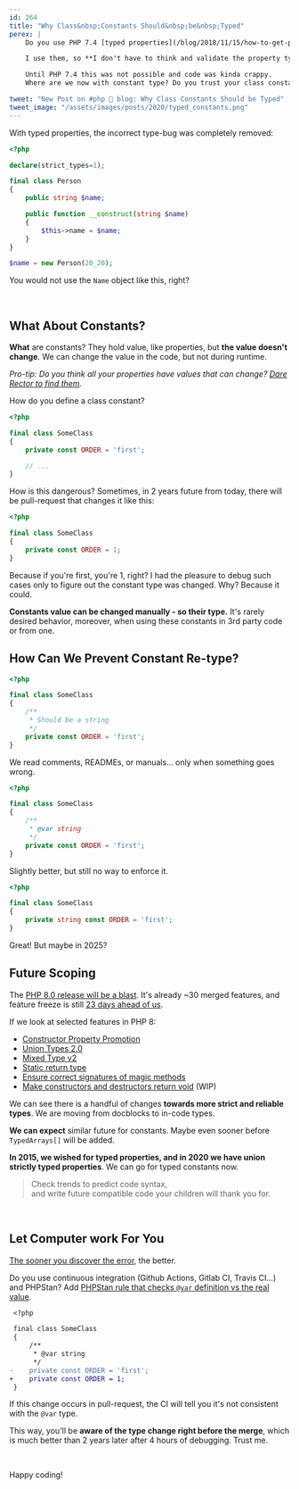 ```yaml
---
id: 264
title: "Why Class&nbsp;Constants Should&nbsp;be&nbsp;Typed"
perex: |
    Do you use PHP 7.4 [typed properties](/blog/2018/11/15/how-to-get-php-74-typed-properties-to-your-code-in-few-seconds/)? Do you know why?

    I use them, so **I don't have to think and validate the property type** every time. We just know its type or PHP would crash otherwise.

    Until PHP 7.4 this was not possible and code was kinda crappy.
    Where are we now with constant type? Do you trust your class constants type?

tweet: "New Post on #php 🐘 blog: Why Class Constants Should be Typed"
tweet_image: "/assets/images/posts/2020/typed_constants.png"
---
```


With typed properties, the incorrect type-bug was completely removed:

```php
<?php

declare(strict_types=1);

final class Person
{
    public string $name;

    public function __construct(string $name)
    {
        $this->name = $name;
    }
}
```

```php
$name = new Person(20_20);
```

You would not use the `Name` object like this, right?

<br>

## What About Constants?

**What** are constants? They hold value, like properties, but **the value doesn't change**. We can change the value in the code, but not during runtime.

*Pro-tip: Do you think all your properties have values that can change? [Dare Rector to find them](https://github.com/rectorphp/rector/blob/master/docs/rector_rules_overview.md#changereadonlypropertywithdefaultvaluetoconstantrector).*

How do you define a class constant?

```php
<?php

final class SomeClass
{
    private const ORDER = 'first';

    // ...
}
```

How is this dangerous? Sometimes, in 2 years future from today, there will be pull-request that changes it like this:

```php
<?php

final class SomeClass
{
    private const ORDER = 1;
}
```

Because if you're first, you're 1, right? I had the pleasure to debug such cases only to figure out the constant type was changed. Why? Because it could.

**Constants value can be changed manually - so their type.** It's rarely desired behavior, moreover, when using these constants in 3rd party code or from one.

## How Can We Prevent Constant Re-type?

```php
<?php

final class SomeClass
{
    /**
     * Should be a string
     */
    private const ORDER = 'first';
}
```

We read comments, READMEs, or manuals... only when something goes wrong.

```php
<?php

final class SomeClass
{
    /**
     * @var string
     */
    private const ORDER = 'first';
}
```

Slightly better, but still no way to enforce it.

```php
<?php

final class SomeClass
{
    private string const ORDER = 'first';
}
```

Great! But maybe in 2025?

## Future Scoping

The [PHP 8.0 release will be a blast](https://stitcher.io/blog/new-in-php-8). It's already ~30 merged features, and feature freeze is still [23 days ahead of us](https://thephp.website/en/issue/php8-release-schedule).

If we look at selected features in PHP 8:

- [Constructor Property Promotion](https://wiki.php.net/rfc/constructor_promotion)
- [Union Types 2.0](https://wiki.php.net/rfc/union_types_v2)
- [Mixed Type v2](https://wiki.php.net/rfc/mixed_type_v2)
- [Static return type](https://wiki.php.net/rfc/static_return_type)
- [Ensure correct signatures of magic methods](https://wiki.php.net/rfc/magic-methods-signature)
- [Make constructors and destructors return void](https://wiki.php.net/rfc/make_ctor_ret_void) (WIP)

We can see there is a handful of changes **towards more strict and reliable types**. We are moving from docblocks to in-code types.

**We can expect** similar future for constants. Maybe even sooner before `TypedArrays[]` will be added.

**In 2015, we wished for typed properties, and in 2020 we have union strictly typed properties**. We can go for typed constants now.


<blockquote class="blockquote text-center mt-5 mb-5">
Check trends to predict code syntax,<br>
and write future compatible code your children will thank you for.
</blockquote>

<br>

## Let Computer work For You

[The sooner you discover the error](/blog/2020/01/13/why-is-first-instant-feedback-crucial-to-developers/), the better.

Do you use continuous integration (Github Actions, Gitlab CI, Travis CI...) and PHPStan? Add [PHPStan rule that checks `@var` definition vs the real value](https://github.com/symplify/coding-standard#constant-type-must-match-its-value).

```diff
 <?php

 final class SomeClass
 {
     /**
      * @var string
      */
-    private const ORDER = 'first';
+    private const ORDER = 1;
 }
```

If this change occurs in pull-request, the CI will tell you it's not consistent with the `@var` type.

This way, you'll be **aware of the type change right before the merge**, which is much better than 2 years later after 4 hours of debugging. Trust me.

<br>

Happy coding!
